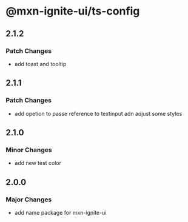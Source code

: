 # @mxn-ignite-ui/ts-config

## 2.1.2

### Patch Changes

- add toast and tooltip

## 2.1.1

### Patch Changes

- add opetion to passe reference to textinput adn adjust some styles

## 2.1.0

### Minor Changes

- add new test color

## 2.0.0

### Major Changes

- add name package for mxn-ignite-ui
